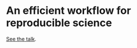 # An efficient workflow for reproducible science

[See the talk](http://tbekolay.github.io/scipy2013-workflow).
